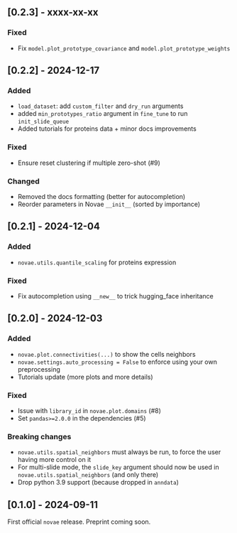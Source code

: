## [0.2.3] - xxxx-xx-xx

### Fixed
- Fix `model.plot_prototype_covariance` and `model.plot_prototype_weights`

## [0.2.2] - 2024-12-17

### Added
- `load_dataset`: add `custom_filter` and `dry_run` arguments
- added `min_prototypes_ratio` argument in `fine_tune` to run `init_slide_queue`
- Added tutorials for proteins data + minor docs improvements

### Fixed
- Ensure reset clustering if multiple zero-shot (#9)

### Changed
- Removed the docs formatting (better for autocompletion)
- Reorder parameters in Novae `__init__` (sorted by importance)

## [0.2.1] - 2024-12-04

### Added
- `novae.utils.quantile_scaling` for proteins expression

### Fixed
- Fix autocompletion using `__new__` to trick hugging_face inheritance


## [0.2.0] - 2024-12-03

### Added

- `novae.plot.connectivities(...)` to show the cells neighbors
- `novae.settings.auto_processing = False` to enforce using your own preprocessing
- Tutorials update (more plots and more details)

### Fixed

- Issue with `library_id` in `novae.plot.domains` (#8)
- Set `pandas>=2.0.0` in the dependencies (#5)

### Breaking changes

- `novae.utils.spatial_neighbors` must always be run, to force the user having more control on it
- For multi-slide mode, the `slide_key` argument should now be used in `novae.utils.spatial_neighbors` (and only there)
- Drop python 3.9 support (because dropped in `anndata`)

## [0.1.0] - 2024-09-11

First official `novae` release. Preprint coming soon.
